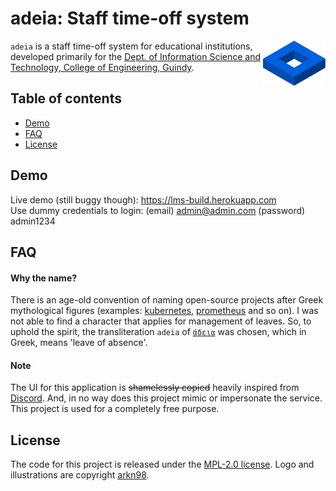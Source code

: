 adeia: Staff time-off system
======================

<a href="https://github.com/arkn98/adeia">
    <img src="./docs/logo.svg" align="right" alt="Adeia logo by arkn98" height="72" />
</a>

`adeia` is a staff time-off system for educational institutions, developed primarily for the [Dept. of Information Science and Technology, College of Engineering, Guindy](https://www.annauniv.edu/DIST/).

## Table of contents

- [Demo](#demo)
- [FAQ](#faq)
- [License](#license)

## Demo

Live demo (still buggy though): https://lms-build.herokuapp.com<br>
Use dummy credentials to login: (email) admin@admin.com (password) admin1234

## FAQ

#### Why the name?
There is an age-old convention of naming open-source projects after Greek 
mythological figures (examples: [kubernetes](https://kubernetes.io/),
[prometheus](https://prometheus.io/) and so on). I was not able to find a character that applies for management of leaves. So, to uphold the spirit, the transliteration `adeia` of [`άδεια`](https://en.wiktionary.org/wiki/%CE%AC%CE%B4%CE%B5%CE%B9%CE%B1) was chosen,
which in Greek, means 'leave of absence'.

#### Note
The UI for this application is ~~shamelessly copied~~ heavily inspired from [Discord](https://discordapp.com). And, in no way does this project mimic or impersonate the service. This project is used for a completely free purpose.

## License

The code for this project is released under the [MPL-2.0 license](./LICENSE). Logo and illustrations are copyright [arkn98](https://github.com/arkn98/).
